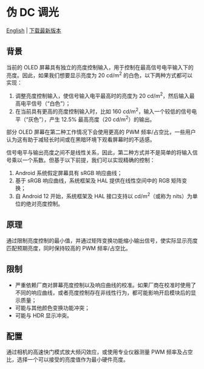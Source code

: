 # 伪 DC 调光

[English](README.md) | [下载最新版本](https://github.com/dantmnf/PseudoDCDimming/releases/latest)

## 背景

当前的 OLED 屏幕具有独立的亮度控制输入，用于控制在最高信号电平输入下的亮度。因此，如果我们想要显示亮度为 20 cd/m<sup>2</sup> 的白色，以下两种方式都可以实现：

  1. 调整亮度控制输入，使信号输入电平最高时的亮度为 20 cd/m<sup>2</sup>，然后输入最高电平信号（“白色”）；
  2. 在当前具有更高的亮度控制输入时，比如 160 cd/m<sup>2</sup>，输入一个较低的信号电平（“灰色”），产生 12.5% 最高亮度（20 cd/m<sup>2</sup>）的输出。 

部分 OLED 屏幕在第二种工作情况下会使用更高的 PWM 频率/占空比，一些用户认为这有助于减轻长时间或在黑暗环境下观看屏幕时的不适感。

信号电平与输出亮度之间不是线性关系，因此，第二种方式并不是简单的将输入信号乘以一个系数。但基于以下前提，我们可以实现精确的控制：

  1. Android 系统假定屏幕具有 sRGB 响应曲线；
  2. 基于 sRGB 响应曲线，系统框架及 HAL 提供在线性空间中的 RGB 矩阵变换；
  3. 自 Android 12 开始，系统框架及 HAL 接口支持以 cd/m<sup>2</sup>（或称为 nits）为单位的绝对亮度控制。

## 原理

通过限制亮度控制的最小值，并通过矩阵变换功能缩小输出信号，使实际显示亮度匹配预期亮度，同时保持较高的 PWM 频率/占空比。

## 限制

* 严重依赖厂商对屏幕亮度控制以及响应曲线的校准。如果厂商在校准时使用了不同的响应曲线，或者亮度控制存在非线性行为，都可能影响开启模块后的显示质量；
* 可能与其他颜色变换功能冲突；
* 可能与 HDR 显示冲突。

## 配置

通过相机的高速快门模式放大频闪效应，或使用专业仪器测量 PWM 频率及占空比，选择一个可以接受的亮度值作为最小硬件亮度。
